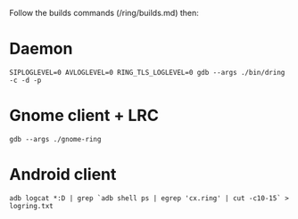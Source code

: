 Follow the builds commands (/ring/builds.md) then:

# Daemon

    SIPLOGLEVEL=0 AVLOGLEVEL=0 RING_TLS_LOGLEVEL=0 gdb --args ./bin/dring -c -d -p

# Gnome client + LRC

    gdb --args ./gnome-ring

# Android client

    adb logcat *:D | grep `adb shell ps | egrep 'cx.ring' | cut -c10-15` > logring.txt

